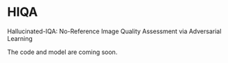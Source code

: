 # HIQA
Hallucinated-IQA: No-Reference Image Quality Assessment via Adversarial Learning



The code and model are coming soon.
